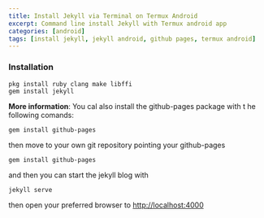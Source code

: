 ```yaml
---
title: Install Jekyll via Terminal on Termux Android
excerpt: Command line install Jekyll with Termux android app
categories: [android]
tags: [install jekyll, jekyll android, github pages, termux android]
---
```

### Installation

```terminal
pkg install ruby clang make libffi 
gem install jekyll
```

**More information**: You cal also install the github-pages package with t he following comands:

```terminal
gem install github-pages
```
then move to your own git repository pointing your github-pages

```terminal
gem install github-pages
```
and then you can start the jekyll blog with

```terminal
jekyll serve
```

then open your preferred browser to [http://localhost:4000](http://localhost:4000)
